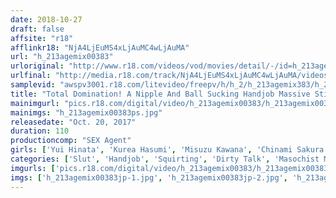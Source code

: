 ```yaml
---
date: 2018-10-27
draft: false
affsite: "r18"
afflinkr18: "NjA4LjEuMS4xLjAuMC4wLjAuMA"
url: "h_213agemix00383"
urloriginal: "http://www.r18.com/videos/vod/movies/detail/-/id=h_213agemix00383"
urlfinal: "http://media.r18.com/track/NjA4LjEuMS4xLjAuMC4wLjAuMA/videos/vod/movies/detail/-/id=h_213agemix00383"
samplevid: "awspv3001.r18.com/litevideo/freepv/h/h_2/h_213agemix383/h_213agemix383_dmb_w.mp4"
title: "Total Domination! A Nipple And Ball Sucking Handjob Massive Stimulation To All Your Important Parts Incredible Pleasure, An Overwhelming Urge To Ejaculate, And A Geyser Of Ecstasy"
mainimgurl: "pics.r18.com/digital/video/h_213agemix00383/h_213agemix00383ps.jpg"
mainimgs: "h_213agemix00383ps.jpg"
releasedate: "Oct. 20, 2017"
duration: 110
productioncomp: "SEX Agent"
girls: ['Yui Hinata', 'Kurea Hasumi', 'Misuzu Kawana', 'Chinami Sakura', 'Sora Shiina', 'Sakura Kirishima', 'Nami Sekine']
categories: ['Slut', 'Handjob', 'Squirting', 'Dirty Talk', 'Masochist Man', 'Hi-Def']
imgurls: ['pics.r18.com/digital/video/h_213agemix00383/h_213agemix00383jp-1.jpg', 'pics.r18.com/digital/video/h_213agemix00383/h_213agemix00383jp-2.jpg', 'pics.r18.com/digital/video/h_213agemix00383/h_213agemix00383jp-3.jpg', 'pics.r18.com/digital/video/h_213agemix00383/h_213agemix00383jp-4.jpg', 'pics.r18.com/digital/video/h_213agemix00383/h_213agemix00383jp-5.jpg', 'pics.r18.com/digital/video/h_213agemix00383/h_213agemix00383jp-6.jpg', 'pics.r18.com/digital/video/h_213agemix00383/h_213agemix00383jp-7.jpg', 'pics.r18.com/digital/video/h_213agemix00383/h_213agemix00383jp-8.jpg', 'pics.r18.com/digital/video/h_213agemix00383/h_213agemix00383jp-9.jpg', 'pics.r18.com/digital/video/h_213agemix00383/h_213agemix00383jp-10.jpg', 'pics.r18.com/digital/video/h_213agemix00383/h_213agemix00383jp-11.jpg', 'pics.r18.com/digital/video/h_213agemix00383/h_213agemix00383jp-12.jpg', 'pics.r18.com/digital/video/h_213agemix00383/h_213agemix00383jp-13.jpg', 'pics.r18.com/digital/video/h_213agemix00383/h_213agemix00383jp-14.jpg', 'pics.r18.com/digital/video/h_213agemix00383/h_213agemix00383jp-15.jpg', 'pics.r18.com/digital/video/h_213agemix00383/h_213agemix00383jp-16.jpg', 'pics.r18.com/digital/video/h_213agemix00383/h_213agemix00383jp-17.jpg', 'pics.r18.com/digital/video/h_213agemix00383/h_213agemix00383jp-18.jpg', 'pics.r18.com/digital/video/h_213agemix00383/h_213agemix00383jp-19.jpg', 'pics.r18.com/digital/video/h_213agemix00383/h_213agemix00383jp-20.jpg']
imgs: ['h_213agemix00383jp-1.jpg', 'h_213agemix00383jp-2.jpg', 'h_213agemix00383jp-3.jpg', 'h_213agemix00383jp-4.jpg', 'h_213agemix00383jp-5.jpg', 'h_213agemix00383jp-6.jpg', 'h_213agemix00383jp-7.jpg', 'h_213agemix00383jp-8.jpg', 'h_213agemix00383jp-9.jpg', 'h_213agemix00383jp-10.jpg', 'h_213agemix00383jp-11.jpg', 'h_213agemix00383jp-12.jpg', 'h_213agemix00383jp-13.jpg', 'h_213agemix00383jp-14.jpg', 'h_213agemix00383jp-15.jpg', 'h_213agemix00383jp-16.jpg', 'h_213agemix00383jp-17.jpg', 'h_213agemix00383jp-18.jpg', 'h_213agemix00383jp-19.jpg', 'h_213agemix00383jp-20.jpg']
---
```

